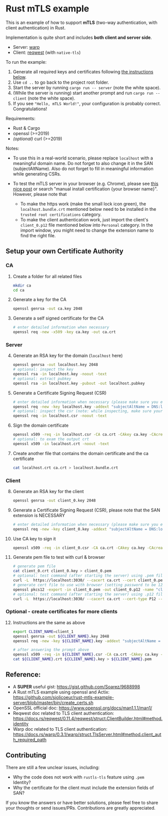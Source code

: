 # Rust mTLS example

This is an example of how to support **mTLS** (two-way authentication, with client authentication) in Rust. 

Implementation is quite short and includes **both client and server side**.

- Server: [warp](https://github.com/seanmonstar/warp)
- Client: [reqwest](https://github.com/seanmonstar/reqwest) (with `native-tls`)

To run the example:

1. Generate all required keys and certificates following [the instructions below](#setup-your-own-certificate-authority).
2. Use `cd ..` to go back to the project root folder.
3. Start the server by running `cargo run -- server` (note the white space).
4. (While the server is running) start another prompt and run `cargo run -- client` (note the white space). 
5. If you see `"Hello, mTLS World!"`, your configuration is probably correct. Congratulations!

Requirements:

- Rust & Cargo
- openssl (>=2019)
- *(optional)* curl (>=2019)

Notes:

- To use this in a real-world scenario, please replace `localhost` with a meaningful domain name. Do not forget to also change it in the SAN (subjectAltName). Also do not forget to fill in meaningful information while generating CSRs.

- To test the mTLS server in your browser (e.g. Chrome), please see [this nice post](https://blog.eldernode.com/install-root-certificate-in-chrome/) or search "manual install certification {your browser name}". However, please note that
    - To make the https work (make the small lock icon green), the `localhost.bundle.crt` mentioned below need to be installed in the `trusted root certifications` category.
    - To make the client authentication work, just import the client's `client_0.p12` file mentioned below into `Personal` category. In the import window, you might need to change the extension name to find the right file.

## Setup your own Certificate Authority

### CA

1. Create a folder for all related files
    
    ```sh
    mkdir ca
    cd ca
    ```

2. Generate a key for the CA

    ```sh
    openssl genrsa -out ca.key 2048
    ```

3. Generate a self signed certificate for the CA

    ```sh
    # enter detailed information when necessary
    openssl req -new -x509 -key ca.key -out ca.crt
    ```

### Server

4. Generate an RSA key for the domain (`localhost` here)

    ```sh
    openssl genrsa -out localhost.key 2048
    # optional: inspect the key
    openssl rsa -in localhost.key -noout -text
    # optional: extract pubkey
    openssl rsa -in localhost.key -pubout -out localhost.pubkey
    ```

5. Generate a Certificate Signing Request (CSR)

    ```sh
    # enter detailed information when necessary (please make sure you enter COMMON NAME)
    openssl req -new -key localhost.key -addext "subjectAltName = DNS:localhost" -out localhost.csr
    # optional: inspect the csr (note: while inspecting, make sure your Signature Algorithm is not MD5 which is not accepted by many sites, upgrade your openssl if necessary)
    openssl req -in localhost.csr -noout -text
    ```

6. Sign the domain certificate 

    ```sh
    openssl x509 -req -in localhost.csr -CA ca.crt -CAkey ca.key -CAcreateserial -extfile <(printf "subjectAltName=DNS:localhost") -out localhost.crt
    # optional: to exam the output crt
    openssl x509 -in localhost.crt -noout -text
    ```

7. Create another file that contains the domain certificate and the ca certificate

    ```sh
    cat localhost.crt ca.crt > localhost.bundle.crt
    ```

### Client

8. Generate an RSA key for the client

    ```sh
    openssl genrsa -out client_0.key 2048
    ```

9. Generate a Certificate Signing Request (CSR), please note that the SAN extension is NECESSARY 

    ```sh
    # enter detailed information when necessary (please make sure you enter COMMON NAME)
    openssl req -new -key client_0.key -addext "subjectAltName = DNS:localhost" -out client_0.csr
    ```

10. Use CA key to sign it

    ```sh
    openssl x509 -req -in client_0.csr -CA ca.crt -CAkey ca.key -CAcreateserial -extfile <(printf "subjectAltName=DNS:localhost") -out client_0.crt
    ```

11. Generate pem file to test with curl & browser

    ```sh
    # generate pem file
    cat client_0.crt client_0.key > client_0.pem
    # optional: test command (after starting the server) using .pem file
    curl -L  https://localhost:3030/ --cacert ca.crt --cert client_0.pem -v
    # generate cert file to use with browser (setting password to be 123456 for example)
    openssl pkcs12 -export -in client_0.pem -out client_0.p12 -name "client_0"
    # optional: test command (after starting the server) using .p12 file
    curl -L  https://localhost:3030/ --cacert ca.crt --cert-type P12 --cert client_0.p12:123456 -v
    ```

### Optional - create certificates for more clients

12. Instructions are the same as above

    ```sh
    export CLIENT_NAME=client_1
    openssl genrsa -out ${CLIENT_NAME}.key 2048
    openssl req -new -key ${CLIENT_NAME}.key -addext "subjectAltName = DNS:localhost" -out ${CLIENT_NAME}.csr
    ```
    ```sh
    # after answering the prompt above
    openssl x509 -req -in ${CLIENT_NAME}.csr -CA ca.crt -CAkey ca.key -CAcreateserial -extfile <(printf "subjectAltName=DNS:localhost") -out ${CLIENT_NAME}.crt
    cat ${CLIENT_NAME}.crt ${CLIENT_NAME}.key > ${CLIENT_NAME}.pem
    ```

## Reference: 

- A **SUPER** useful gist: https://gist.github.com/Soarez/9688998
- A Rust mTLS example using openssl and Actix: https://github.com/sjolicoeur/rust-mtls-example-server/blob/master/bin/create_certs.sh
- OpenSSL official doc: https://www.openssl.org/docs/man1.1.1/man1/
- Reqwest doc related to TLS client authentication: https://docs.rs/reqwest/0.11.4/reqwest/struct.ClientBuilder.html#method.identity
- Warp doc related to TLS client authentication: https://docs.rs/warp/0.3.1/warp/struct.TlsServer.html#method.client_auth_required_path

## Contributing

There are still a few unclear issues, including:

- Why the code does not work with `rustls-tls` feature using `.pem` Identity?
- Why the certificate for the client must include the extension fields of SAN?

If you know the answers or have better solutions, please feel free to share your thoughts or send issues/PRs. Contributions are greatly appreciated. 
